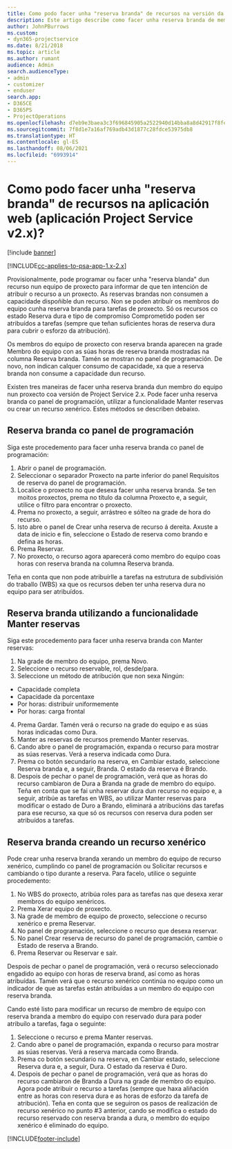 ```yaml
---
title: Como podo facer unha "reserva branda" de recursos na versión da apl. 2.x?
description: Este artigo describe como facer unha reserva branda de membros de proxecto con Project Service.
author: JohnPBurrows
ms.custom:
- dyn365-projectservice
ms.date: 8/21/2018
ms.topic: article
ms.author: rumant
audience: Admin
search.audienceType:
- admin
- customizer
- enduser
search.app:
- D365CE
- D365PS
- ProjectOperations
ms.openlocfilehash: d7eb9e3baea3c3f696845905a2522940d14bba8a8d42917f8fe1b90c7c443747
ms.sourcegitcommit: 7f8d1e7a16af769adb43d1877c28fdce53975db8
ms.translationtype: HT
ms.contentlocale: gl-ES
ms.lasthandoff: 08/06/2021
ms.locfileid: "6993914"
---
```

# <a name="how-do-i-soft-book-resources-in-the-web-app-project-service-app-v2x"></a>Como podo facer unha "reserva branda" de recursos na aplicación web (aplicación Project Service v2.x)?

[!include [banner](../includes/psa-now-project-operations.md)]

[!INCLUDE[cc-applies-to-psa-app-1.x-2.x](../includes/cc-applies-to-psa-app-1x-2x.md)]

Provisionalmente, pode programar ou facer unha "reserva blanda" dun recurso nun equipo de proxecto para informar de que ten intención de atribuír o recurso a un proxecto. As reservas brandas non consumen a capacidade dispoñible dun recurso. Non se poden atribuír os membros do equipo cunha reserva branda para tarefas de proxecto. Só os recursos co estado Reserva dura e tipo de compromiso Comprometido poden ser atribuídos a tarefas (sempre que teñan suficientes horas de reserva dura para cubrir o esforzo da atribución).

Os membros do equipo de proxecto con reserva branda aparecen na grade Membro do equipo con as súas horas de reserva branda mostradas na columna Reserva branda. Tamén se mostran no panel de programación. De novo, non indican calquer consumo de capacidade, xa que a reserva branda non consume a capacidade dun recurso.

Existen tres maneiras de facer unha reserva branda dun membro do equipo nun proxecto coa versión de Project Service 2.x. Pode facer unha reserva branda co panel de programación, utilizar a funcionalidade Manter reservas ou crear un recurso xenérico. Estes métodos se describen debaixo.

## <a name="soft-book-with-the-schedule-board"></a>Reserva branda co panel de programación

Siga este procedemento para facer unha reserva branda co panel de programación: 
1. Abrir o panel de programación.
2. Seleccionar o separador Proxecto na parte inferior do panel Requisitos de reserva do panel de programación.
3. Localice o proxecto no que desexa facer unha reserva branda. Se ten moitos proxectos, prema no título da columna Proxecto e, a seguir, utilice o filtro para encontrar o proxecto.
4. Prema no proxecto, a seguir, arrástreo e sólteo na grade de hora do recurso.
5. Isto abre o panel de Crear unha reserva de recurso á dereita. Axuste a data de inicio e fin, seleccione o Estado de reserva como brando e defina as horas. 
6. Prema Reservar.
7. No proxecto, o recurso agora aparecerá como membro do equipo coas horas con reserva branda na columna Reserva branda.

Teña en conta que non pode atribuírlle a tarefas na estrutura de subdivisión do traballo (WBS) xa que os recursos deben ter unha reserva dura no equipo para ser atribuídos.

## <a name="soft-book-using-the-maintain-bookings-feature"></a>Reserva branda utilizando a funcionalidade Manter reservas

Siga este procedemento para facer unha reserva branda con Manter reservas:
1. Na grade de membro do equipo, prema Novo.
2. Seleccione o recurso reservable, rol, desde/para.
3. Seleccione un método de atribución que non sexa Ningún:
- Capacidade completa
- Capacidade da porcentaxe
- Por horas: distribuír uniformemente
- Por horas: carga frontal
4. Prema Gardar. Tamén verá o recurso na grade do equipo e as súas horas indicadas como Dura.
5. Manter as reservas de recursos premendo Manter reservas.
6. Cando abre o panel de programación, expanda o recurso para mostrar as súas reservas. Verá a reserva indicada como Dura.
7. Prema co botón secundario na reserva, en Cambiar estado, seleccione Reserva branda e, a seguir, Branda. O estado da reserva é Brando.
8. Despois de pechar o panel de programación, verá que as horas do recurso cambiaron de Dura a Branda na grade de membro do equipo.
Teña en conta que se fai unha reservar dura dun recurso no equipo e, a seguir, atribúe as tarefas en WBS, ao utilizar Manter reservas para modificar o estado de Duro a Brando, eliminará a atribucións das tarefas para ese recurso, xa que só os recursos con reserva dura poden ser atribuídos a tarefas.

## <a name="soft-book-by-creating-a-generic-resource"></a>Reserva branda creando un recurso xenérico

Pode crear unha reserva branda xerando un membro do equipo de recurso xenérico, cumplindo co panel de programación ou Solicitar recursos e cambiando o tipo durante a reserva.
Para facelo, utilice o seguinte procedemento:

1. No WBS do proxecto, atribúa roles para as tarefas nas que desexa xerar membros do equipo xenéricos.
2. Prema Xerar equipo de proxecto.
3. Na grade de membro de equipo de proxecto, seleccione o recurso xenérico e prema Reservar.
4. No panel de programación, seleccione o recurso que desexa reservar.
5. No panel Crear reserva de recurso do panel de programación, cambie o Estado de reserva a Brando.
6. Prema Reservar ou Reservar e saír.

Despois de pechar o panel de programación, verá o recurso seleccionado engadido ao equipo con horas de reserva brand, así como as horas atribuídas. Tamén verá que o recurso xenérico continúa no equipo como un indicador de que as tarefas están atribuídas a un membro do equipo con reserva branda.

Cando esté listo para modificar un recurso de membro de equipo con reserva branda a membro do equipo con reservado dura para poder atribuílo a tarefas, faga o seguinte:

1. Seleccione o recurso e prema Manter reservas.
2. Cando abre o panel de programación, expanda o recurso para mostrar as súas reservas. Verá a reserva marcada como Branda.
3. Prema co botón secundario na reserva, en Cambiar estado, seleccione Reserva dura e, a seguir, Dura. O estado da reserva é Duro.
4. Despois de pechar o panel de programación, verá que as horas do recurso cambiaron de Branda a Dura na grade de membro do equipo. Agora pode atribuir o recurso a tarefas (sempre que haxa aliñación entre as horas con reserva dura e as horas de esforzo da tarefa de atribución). Teña en conta que se seguiron os pasos de realización de recurso xenérico no punto #3 anterior, cando se modifica o estado do recurso reservado con reserva branda a dura, o membro do equipo xenérico é eliminado do equipo.


[!INCLUDE[footer-include](../includes/footer-banner.md)]